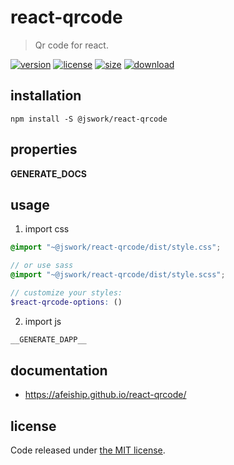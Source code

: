 # react-qrcode
> Qr code for react.

[![version][version-image]][version-url]
[![license][license-image]][license-url]
[![size][size-image]][size-url]
[![download][download-image]][download-url]

## installation
```shell
npm install -S @jswork/react-qrcode
```

## properties
__GENERATE_DOCS__

## usage
1. import css
  ```scss
  @import "~@jswork/react-qrcode/dist/style.css";

  // or use sass
  @import "~@jswork/react-qrcode/dist/style.scss";

  // customize your styles:
  $react-qrcode-options: ()
  ```
2. import js
  ```js
__GENERATE_DAPP__
  ```

## documentation
- https://afeiship.github.io/react-qrcode/


## license
Code released under [the MIT license](https://github.com/afeiship/react-qrcode/blob/master/LICENSE.txt).

[version-image]: https://img.shields.io/npm/v/@jswork/react-qrcode
[version-url]: https://npmjs.org/package/@jswork/react-qrcode

[license-image]: https://img.shields.io/npm/l/@jswork/react-qrcode
[license-url]: https://github.com/afeiship/react-qrcode/blob/master/LICENSE.txt

[size-image]: https://img.shields.io/bundlephobia/minzip/@jswork/react-qrcode
[size-url]: https://github.com/afeiship/react-qrcode/blob/master/dist/react-qrcode.min.js

[download-image]: https://img.shields.io/npm/dm/@jswork/react-qrcode
[download-url]: https://www.npmjs.com/package/@jswork/react-qrcode
